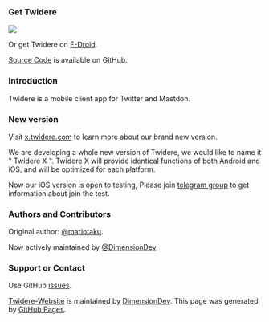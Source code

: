 ### Get Twidere

[<img src="https://user-images.githubusercontent.com/2139261/87637037-2a95b280-c731-11ea-8028-b7773dacd6c9.png">](https://play.google.com/store/apps/details?id=org.mariotaku.twidere)

Or get Twidere on [F-Droid](https://f-droid.org/packages/org.mariotaku.twidere/).

[Source Code](https://github.com/TwidereProject) is available on GitHub.

### Introduction

Twidere is a mobile client app for Twitter and Mastdon.

### New version

Visit [x.twidere.com](https://x.twidere.com/) to learn more about our brand new version.

We are developing a whole new version of Twidere, we would like to name it " Twidere X ".
Twidere X will provide identical functions of both Android and iOS, and will be optimized for each platform.

Now our iOS version is open to testing, Please join [telegram group](https://t.me/twidere_x) to get information about join the test.

### Authors and Contributors

Original author: [@mariotaku](https://github.com/mariotaku).

Now actively maintained by [@DimensionDev](https://github.com/DimensionDev).

### Support or Contact

Use GitHub [issues](https://github.com/TwidereProject/Twidere-Android/issues).

[Twidere-Website](https://github.com/DimensionDev/Twidere-Website) is maintained by [DimensionDev](https://github.com/DimensionDev). This page was generated by [GitHub Pages](https://pages.github.com/).
